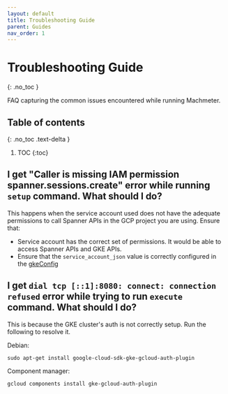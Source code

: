 ```yaml
---
layout: default
title: Troubleshooting Guide
parent: Guides
nav_order: 1
---
```


# Troubleshooting Guide
{: .no_toc }

FAQ capturing the common issues encountered while running Machmeter.

## Table of contents
{: .no_toc .text-delta }

1. TOC
{:toc}


## I get "Caller is missing IAM permission spanner.sessions.create" error while running `setup` command. What should I do?

This happens when the service account used does not have the adequate permissions to call Spanner APIs in the GCP
project you are using. Ensure that:

* Service account has the correct set of permissions. It would be able to access Spanner APIs and GKE APIs.
* Ensure that the `service_account_json` value is correctly configured in the [gkeConfig](https://cloudspannerecosystem.dev/machmeter/setup.html#configuration-file-definition)

## I get `dial tcp [::1]:8080: connect: connection refused` error while trying to run `execute` command. What should I do?

This is because the GKE cluster's auth is not correctly setup. Run the following to resolve it.

Debian:
```shell
sudo apt-get install google-cloud-sdk-gke-gcloud-auth-plugin
```

Component manager:
```shell
gcloud components install gke-gcloud-auth-plugin
```

